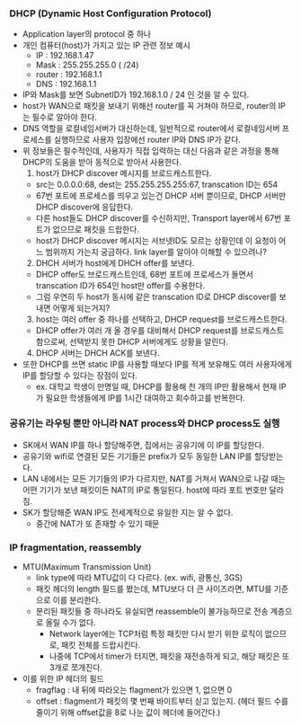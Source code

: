 ### DHCP (Dynamic Host Configuration Protocol)
- Application layer의 protocol 중 하나
- 개인 컴퓨터(host)가 가지고 있는 IP 관련 정보 예시
  - IP : 192.168.1.47
  - Mask : 255.255.255.0 ( /24)
  - router : 192.168.1.1
  - DNS : 192.168.1.1
- IP와 Mask를 보면 SubnetID가 192.168.1.0 / 24 인 것을 알 수 있다.
- host가 WAN으로 패킷을 보내기 위해선 router를 꼭 거쳐야 하므로, router의 IP는 필수로 알아야 한다.
- DNS 역할을 로컬네임서버가 대신하는데, 일반적으로 router에서 로컬네임서버 프로세스를 실행하므로 사용자 입장에선 router IP와 DNS IP가 같다.
- 위 정보들은 필수적인데, 사용자가 직접 입력하는 대신 다음과 같은 과정을 통해 DHCP의 도움을 받아 동적으로 받아서 사용한다.
  1. host가 DHCP discover 메시지를 브로드캐스트한다.
    - src는 0.0.0.0:68, dest는 255.255.255.255:67, transcation ID는 654
    - 67번 포트에 프로세스를 띄우고 있는건 DHCP 서버 뿐이므로, DHCP 서버만 DHCP discover에 응답한다.
    - 다른 host들도 DHCP discover를 수신하지만, Transport layer에서 67번 포트가 없으므로 패킷을 드랍한다.
    - host가 DHCP discover 메시지는 서브넷ID도 모르는 상황인데 이 요청이 어느 범위까지 가는지 궁금하다. link layer를 알아야 이해할 수 있으려나?
  2. DHCH 서버가 host에게 DHCH offer를 보낸다.
    - DHCP offer도 브로드캐스트인데, 68번 포트에 프로세스가 돌면서 transcation ID가 654인 host만 offer를 수용한다.
    - 그럼 우연히 두 host가 동시에 같은 transcation ID로 DHCP discover를 보내면 어떻게 되는거지?
  3. host는 여러 offer 중 하나를 선택하고, DHCP request를 브로드캐스트한다.
    - DHCP offer가 여러 개 올 경우를 대비해서 DHCP request를 브로드캐스트 함으로써, 선택받지 못한 DHCP 서버에게도 상황을 알린다.
  4. DHCP 서버는 DHCH ACK를 보낸다.
- 또한 DHCP를 쓰면 static IP를 사용할 때보다 IP를 적게 보유해도 여러 사용자에게 IP를 할당할 수 있다는 장점이 있다.
  - ex. 대학교 학생이 만명일 때, DHCP를 활용해 천 개의 IP만 활용해서 현재 IP가 필요한 학생들에게 IP를 1시간 대여하고 회수하고를 반복한다.

### 공유기는 라우팅 뿐만 아니라 NAT process와 DHCP process도 실행
- SK에서 WAN IP를 하나 할당해주면, 집에서는 공유기에 이 IP를 할당한다.
- 공유기와 wifi로 연결된 모든 기기들은 prefix가 모두 동일한 LAN IP를 할당받는다.
- LAN 내에서는 모든 기기들의 IP가 다르지만, NAT를 거쳐서 WAN으로 나갈 때는 어떤 기기가 보낸 패킷이든 NAT의 IP로 통일된다. host에 따라 포트 번호만 달라짐.
- SK가 할당해준 WAN IP도 전세계적으로 유일한 지는 알 수 없다. 
  - 중간에 NAT가 또 존재할 수 있기 때문

### IP fragmentation, reassembly
- MTU(Maximum Transmission Unit)
  - link type에 따라 MTU값이 다 다르다. (ex. wifi, 광통신, 3GS)
  - 패킷 헤더의 length 필드를 봤는데, MTU보다 더 큰 사이즈라면, MTU를 기준으로 이를 분리한다.
  - 분리된 패킷들 중 하나라도 유실되면 reassemble이 불가능하므로 전송 계층으로 올릴 수가 없다.
    - Network layer에는 TCP처럼 특정 패킷만 다시 받기 위한 로직이 없으므로, 패킷 전체를 드랍시킨다.
    - 나중에 TCP에서 timer가 터지면, 패킷을 재전송하게 되고, 해당 패킷은 또 3개로 쪼개진다.
- 이를 위한 IP 헤더의 필드
  - fragflag : 내 뒤에 따라오는 flagment가 있으면 1, 없으면 0
  - offset : flagment가 패킷의 몇 번째 바이트부터 싣고 있는지. (헤더 필드 수를 줄이기 위해 offset값을 8로 나눈 값이 헤더에 들어간다.)
